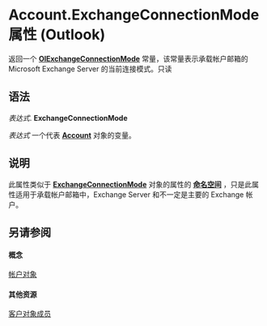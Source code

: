 
# Account.ExchangeConnectionMode 属性 (Outlook)

返回一个  **[OlExchangeConnectionMode](ab43999d-f578-65ab-1f3d-455c66022901.md)** 常量，该常量表示承载帐户邮箱的 Microsoft Exchange Server 的当前连接模式。只读


## 语法

 _表达式_. **ExchangeConnectionMode**

 _表达式_ 一个代表 **[Account](f624438c-4e45-2822-18b6-bfe8074a33c0.md)** 对象的变量。


## 说明

此属性类似于 **[ExchangeConnectionMode](4b9f7917-5340-cf72-d690-ac5a7b8d4792.md)** 对象的属性的 **[命名空间](f0dcaa19-07f5-5d42-a3bf-2e42b7885644.md)** ，只是此属性适用于承载帐户邮箱中，Exchange Server 和不一定是主要的 Exchange 帐户。


## 另请参阅


#### 概念


[帐户对象](f624438c-4e45-2822-18b6-bfe8074a33c0.md)
#### 其他资源


[客户对象成员](37759c57-d1ec-775c-cbe6-75c8f314d196.md)